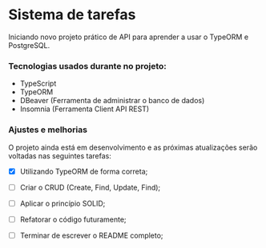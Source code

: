 # Sistema de tarefas 

Iniciando novo projeto prático de API para aprender a usar o TypeORM e PostgreSQL.

### Tecnologias usados durante no projeto:
 - TypeScript
 - TypeORM
 - DBeaver (Ferramenta de administrar o banco de dados) 
 - Insomnia (Ferramenta Client API REST)


### Ajustes e melhorias

O projeto ainda está em desenvolvimento e as próximas atualizações serão voltadas nas seguintes tarefas:

- [x] Utilizando TypeORM de forma correta;
- [ ] Criar o CRUD (Create, Find, Update, Find);
- [ ] Aplicar o princípio SOLID;
- [ ] Refatorar o código futuramente;
- [ ] Terminar de escrever o README completo;


